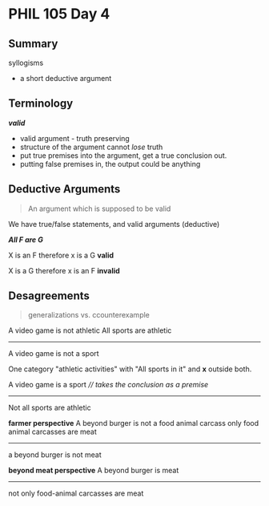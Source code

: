 # PHIL 105 Day 4

## Summary
syllogisms
- a short deductive argument


## Terminology
***valid***
- valid argument - truth preserving
- structure of the argument cannot *lose* truth
- put true premises into the argument, get a true conclusion out.
- putting false premises in, the output could be anything

## Deductive Arguments

> An argument which is supposed to be valid

We have true/false statements, and valid arguments (deductive)

***All F are G***

X is an F
therefore x is a G
**valid**

X is a G
therefore x is an F
**invalid**

## Desagreements

> generalizations vs. ccounterexample

A video game is not athletic
All sports are athletic
-- -- -- -- --
A video game is not a sport

One category "athletic activities" with "All sports in it" and **x** outside both.

A video game is a sport  *// takes the conclusion as a premise*
-- -- -- -- --
Not all sports are athletic


**farmer perspective**
A beyond burger is not a food animal carcass
only food animal carcasses are meat
-- -- --- --
a beyond burger is not meat

**beyond meat perspective**
A beyond burger is meat
-- -- -- --
not only food-animal carcasses are meat
